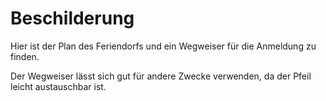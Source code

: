 # Beschilderung

Hier ist der Plan des Feriendorfs und ein Wegweiser für die Anmeldung zu finden.

Der Wegweiser lässt sich gut für andere Zwecke verwenden, da der Pfeil leicht austauschbar ist.

